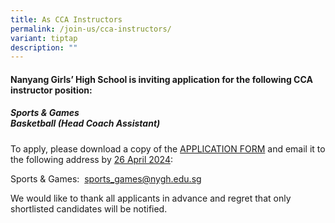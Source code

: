```yaml
---
title: As CCA Instructors
permalink: /join-us/cca-instructors/
variant: tiptap
description: ""
---
```

<h4><strong>Nanyang Girls’ High School is inviting application for the following CCA instructor position:</strong>&nbsp;</h4>
<h5>Sports &amp; Games<br><strong>Basketball (Head Coach Assistant)</strong></h5>
<p>To apply, please download a copy of the <a href="/files/Application_form_for_Coach_or_Instructor.pdf" rel="noopener noreferrer nofollow" target="_blank">APPLICATION FORM</a> and
email it to the following address by <u>26 April 2024</u>:
<br>
</p>
<p>Sports &amp; Games:&nbsp;&nbsp;<a href="mailto:sports_games@nygh.edu.sg" rel="noopener noreferrer nofollow" target="_blank">sports_games@nygh.edu.sg</a>
</p>
<p></p>
<p>We would like to thank all applicants in advance and regret that only
shortlisted candidates will be notified.</p>